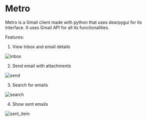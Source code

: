 # Metro

Metro is a Gmail client made with python that uses dearpygui for its interface. It uses Gmail API for all its functionalities. 

Features:
1) View Inbox and email details


![inbox](https://user-images.githubusercontent.com/83546763/156325842-dca885b1-1604-4372-8c44-11b665b1d846.gif)



2) Send email with attachments


![send](https://user-images.githubusercontent.com/83546763/156326239-11a97386-ce02-421d-9520-225697b2a81c.gif)



3) Search for emails


![search](https://user-images.githubusercontent.com/83546763/156326437-3d44ca9c-b4cc-47d4-8fce-b2a82e57b505.gif)



4) Show sent emails


![sent_item](https://user-images.githubusercontent.com/83546763/156326452-919ba056-899a-4209-bd40-6a019f75e78c.gif)




